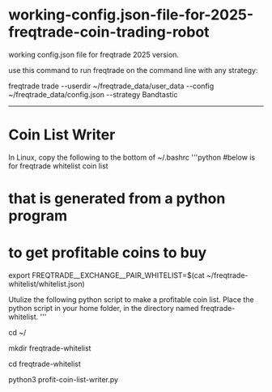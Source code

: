 # working-config.json-file-for-2025-freqtrade-coin-trading-robot
working config.json file for freqtrade 2025 version. 

use this command to run freqtrade on the command line with any strategy:

freqtrade trade --userdir ~/freqtrade_data/user_data --config ~/freqtrade_data/config.json --strategy Bandtastic



---------------------
# Coin List Writer

In Linux, copy the following to 
the bottom of ~/.bashrc
'''python
#below is for freqtrade whitelist coin list 
# that is generated from a python program 
# to get profitable coins to buy
export FREQTRADE__EXCHANGE__PAIR_WHITELIST=$(cat ~/freqtrade-whitelist/whitelist.json)

Utulize the following python script to make a profitable coin list. 
Place the python script in your 
home folder, in the directory named 
freqtrade-whitelist. 
'''

cd ~/

mkdir freqtrade-whitelist

cd freqtrade-whitelist

python3 profit-coin-list-writer.py

